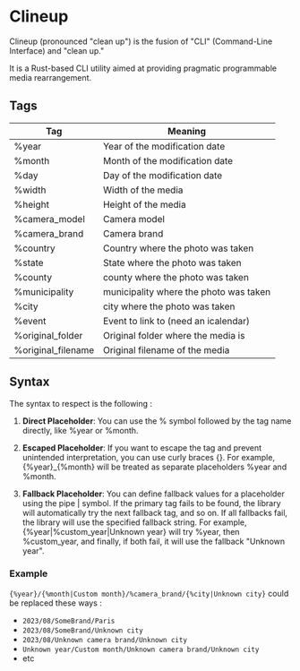# Clineup

Clineup (pronounced "clean up") is the fusion of "CLI" (Command-Line Interface) and "clean up."

It is a Rust-based CLI utility aimed at providing pragmatic programmable media rearrangement.

## Tags 

| Tag                | Meaning                                |
|--------------------|----------------------------------------|
| %year              | Year of the modification date          |
| %month             | Month of the modification date         |
| %day               | Day of the modification date           |
| %width             | Width of the media                     |
| %height            | Height of the media                    |
| %camera_model      | Camera model                           |
| %camera_brand      | Camera brand                           |
| %country           | Country where the photo was taken      |
| %state             | State where the photo was taken        |
| %county            | county where the photo was taken       |
| %municipality      | municipality where the photo was taken |
| %city              | city where the photo was taken         |
| %event             | Event to link to (need an icalendar)   |
| %original_folder   | Original folder where the media is     |
| %original_filename | Original filename of the media         |

## Syntax

The syntax to respect is the following : 

1. **Direct Placeholder**: You can use the % symbol followed by the tag name directly, like %year or %month.

2. **Escaped Placeholder**: If you want to escape the tag and prevent unintended interpretation, you can use curly braces {}. For example, {%year}_{%month} will be treated as separate placeholders %year and %month.

3. **Fallback Placeholder**: You can define fallback values for a placeholder using the pipe | symbol. If the primary tag fails to be found, the library will automatically try the next fallback tag, and so on. If all fallbacks fail, the library will use the specified fallback string. For example, {%year|%custom_year|Unknown year} will try %year, then %custom_year, and finally, if both fail, it will use the fallback "Unknown year".

### Example

`{%year}/{%month|Custom month}/%camera_brand/{%city|Unknown city}` could be replaced these ways : 

- `2023/08/SomeBrand/Paris`
- `2023/08/SomeBrand/Unknown city`
- `2023/08/Unknown camera brand/Unknown city`
- `Unknown year/Custom month/Unknown camera brand/Unknown city`
- etc